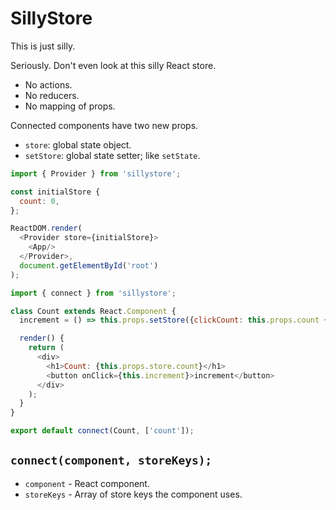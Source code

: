 # SillyStore

This is just silly.

Seriously. Don't even look at this silly React store.

- No actions.
- No reducers.
- No mapping of props.

Connected components have two new props.
- `store`: global state object.
- `setStore`: global state setter; like `setState`.

```js
import { Provider } from 'sillystore';

const initialStore {
  count: 0,
};

ReactDOM.render(
  <Provider store={initialStore}>
    <App/>
  </Provider>,
  document.getElementById('root')
);
```

```js
import { connect } from 'sillystore';

class Count extends React.Component {
  increment = () => this.props.setStore({clickCount: this.props.count + 1})

  render() {
    return (
      <div>
        <h1>Count: {this.props.store.count}</h1>
        <button onClick={this.increment}>increment</button>
      </div>
    );
  }
}

export default connect(Count, ['count']);
```

## `connect(component, storeKeys);`
- `component` - React component.
- `storeKeys` - Array of store keys the component uses.
